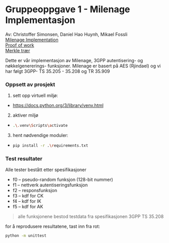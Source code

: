 # Gruppeoppgave 1 - Milenage Implementasjon
Av: Christoffer Simonsen, Daniel Hao Huynh, Mikael Fossli <br>
[Milenage Implementation](https://github.com/Exzircon/MILENAGE/blob/Ref-deliver/oblig1.py) <br>
[Proof of work](https://github.com/Exzircon/MILENAGE/blob/Ref-deliver/Proof%20of%20work.pdf) <br>
[Merkle trær](https://github.com/Exzircon/MILENAGE/blob/Ref-deliver/merkle%20tr%C3%A6r.pdf)

Dette er vår implementasjon av Milenage, 3GPP autentisering- og nøkkelgenererings- funksjoner. Milenage er basert på AES (Rjindael) og vi har følgt 3GPP- TS 35.205 - 35.208 og TR 35.909

### Oppsett av prosjekt
1. sett opp virtuell miljø:
- https://docs.python.org/3/library/venv.html
2. aktiver miljø
- ```sh
  .\.venv\Scripts\activate
  ``` 
3. hent nødvendige moduler:
- ```sh
  pip install -r .\requirements.txt
  ```


### Test resultater
Alle tester bestått etter spesifikasjoner
  - f0 – pseudo-random funksjon (128-bit nummer)
  - f1 – nettverk autentiseringsfunksjon
  - f2 – responsfunksjon
  - f3 – kdf for CK
  - f4 – kdf for IK
  - f5 – kdf for AK 
> alle funksjonene bestod testdata fra spesifikasjonen 3GPP TS 35.208

for å reprodusere resultatene, tast inn fra rot: <br>
```sh
python -m unittest
```
